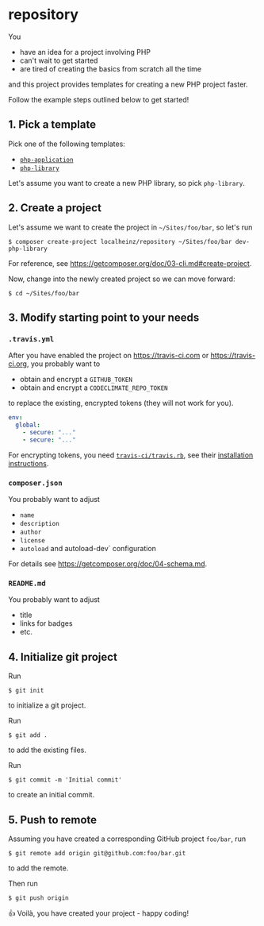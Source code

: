 # repository

You

* have an idea for a project involving PHP 
* can't wait to get started
* are tired of creating the basics from scratch all the time

and this project provides templates for creating a new PHP project faster. 


Follow the example steps outlined below to get started!

## 1. Pick a template

Pick one of the following templates:

* [`php-application`](https://github.com/localheinz/repository/tree/php-application)
* [`php-library`](https://github.com/localheinz/repository/tree/php-library)

Let's assume you want to create a new PHP library, so pick `php-library`. 

## 2. Create a project

Let's assume we want to create the project in `~/Sites/foo/bar`, so let's run

```
$ composer create-project localheinz/repository ~/Sites/foo/bar dev-php-library
```

For reference, see https://getcomposer.org/doc/03-cli.md#create-project.

Now, change into the newly created project so we can move forward:

```
$ cd ~/Sites/foo/bar
```

## 3. Modify starting point to your needs

### `.travis.yml`

After you have enabled the project on https://travis-ci.com or https://travis-ci.org, 
you probably want to

* obtain and encrypt a `GITHUB_TOKEN`
* obtain and encrypt a `CODECLIMATE_REPO_TOKEN`

to replace the existing, encrypted tokens (they will not work for you).

```yml
env:
  global:
    - secure: "..."
    - secure: "..."
```

For encrypting tokens, you need [`travis-ci/travis.rb`](https://github.com/travis-ci/travis.rb), see their [installation instructions](https://github.com/travis-ci/travis.rb#installation).

### `composer.json`

You probably want to adjust 

* `name`
* `description`
* `author`
* `license`
* `autoload` and autoload-dev` configuration

For details see https://getcomposer.org/doc/04-schema.md.

### `README.md`

You probably want to adjust

* title
* links for badges
* etc.

## 4. Initialize git project

Run

```
$ git init
```

to initialize a git project.

Run 

```
$ git add .
``` 

to add the existing files.

Run

```
$ git commit -m 'Initial commit'
```

to create an initial commit.

## 5. Push to remote

Assuming you have created a corresponding GitHub project `foo/bar`, run

```
$ git remote add origin git@github.com:foo/bar.git
```

to add the remote.

Then run

```
$ git push origin
```

:+1: Voilà, you have created your project - happy coding!
